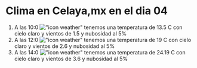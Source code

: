 # Clima en Celaya,mx en el dia 04

1. A las 10:0 !["icon weather"](http://openweathermap.org/img/w/01d.png) tenemos una temperatura de 13.5 C con cielo claro y  vientos de 1.5 y nubosidad al 5%
1. A las 12:0 !["icon weather"](http://openweathermap.org/img/w/01d.png) tenemos una temperatura de 19 C con cielo claro y  vientos de 2.6 y nubosidad al 5%
1. A las 14:0 !["icon weather"](http://openweathermap.org/img/w/01d.png) tenemos una temperatura de 24.19 C con cielo claro y  vientos de 3.6 y nubosidad al 5%
